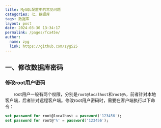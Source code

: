 ```yaml
---
title: MySQL配置中的常见问题
categories: 七、数据库
tags: 数据库
layout: post
date: 2024-03-30 13:34:17
permalink: /pages/fca45e/
author: 
  name: zyg
  link: https://github.com/zyg525
---
```




## 一、修改数据库密码

### 修改root用户密码

　　root用户一般有两个权限，分别是`root@localhost`和`root@%`，前者针对本地客户端，后者针对远程客户端。修改root用户密码时，需要在客户端执行以下命令：

```sql
set password for root@localhost = password('123456');
set password for root@'%' = password('123456');
```

